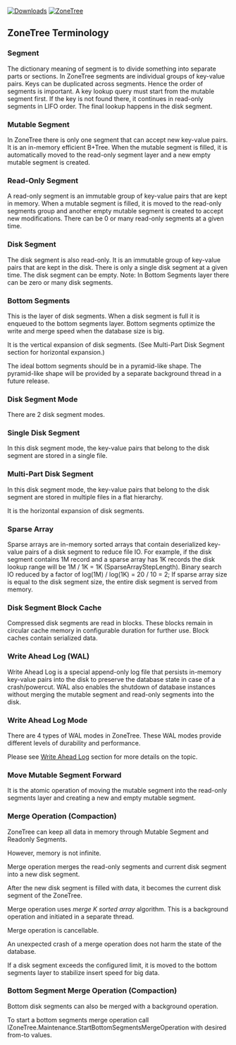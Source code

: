 [![Downloads](https://img.shields.io/nuget/dt/ZoneTree?style=for-the-badge&labelColor=319e12&color=55c212)](https://www.nuget.org/packages/ZoneTree/) [![ZoneTree](https://img.shields.io/github/stars/koculu/ZoneTree?style=for-the-badge&logo=github&label=github&color=f1c400&labelColor=454545&logoColor=ffffff)](https://github.com/koculu/ZoneTree)

## ZoneTree Terminology

### Segment
The dictionary meaning of segment is to divide something into separate parts or sections.
In ZoneTree segments are individual groups of key-value pairs. Keys can be duplicated across segments.
Hence the order of segments is important. A key lookup query must start from the mutable segment first. If the key is not found there, it continues in read-only segments in LIFO order. The final lookup happens in the disk segment.

### Mutable Segment
In ZoneTree there is only one segment that can accept new key-value pairs. It is an in-memory efficient B+Tree. When the mutable segment is filled,
it is automatically moved to the read-only segment layer and a new empty mutable segment is created.


### Read-Only Segment
A read-only segment is an immutable group of key-value pairs that are kept in memory. When a mutable segment is filled, it is moved to the read-only segments group and another empty mutable segment is created to accept new modifications.
There can be 0 or many read-only segments at a given time.

### Disk Segment
The disk segment is also read-only. It is an immutable group of key-value pairs that are kept in the disk.
There is only a single disk segment at a given time. The disk segment can be empty.
Note: In Bottom Segments layer there can be zero or many disk segments.

### Bottom Segments
This is the layer of disk segments. When a disk segment is full it is enqueued to the bottom segments layer. Bottom segments optimize the write and merge speed when the database size is big.

It is the vertical expansion of disk segments. (See Multi-Part Disk Segment section for horizontal expansion.) 

The ideal bottom segments should be in a pyramid-like shape. The pyramid-like shape will be provided by a separate background thread in a future release.

### Disk Segment Mode
There are 2 disk segment modes. 

### Single Disk Segment
 In this disk segment mode, the key-value pairs that belong to the disk segment are stored in a single file.
    
### Multi-Part Disk Segment
In this disk segment mode, the key-value pairs that belong to the disk segment are stored in multiple files in a flat hierarchy.

It is the horizontal expansion of disk segments.

### Sparse Array
Sparse arrays are in-memory sorted arrays that contain deserialized key-value pairs of a disk segment to reduce file IO. For example, if the disk segment contains 1M record and a sparse array has 1K records the disk lookup range will be 1M / 1K = 1K (SparseArrayStepLength). 
Binary search IO reduced by a factor of log(1M) / log(1K) = 20 / 10 = 2;
If sparse array size is equal to the disk segment size, the entire disk segment is served from memory.

### Disk Segment Block Cache
Compressed disk segments are read in blocks. These blocks remain in circular cache memory in configurable duration for further use. Block caches contain serialized data.

### Write Ahead Log (WAL)
Write Ahead Log is a special append-only log file that persists in-memory key-value pairs into the disk to preserve the database state in case of a crash/powercut. WAL also enables the shutdown of database instances without merging the mutable segment and read-only segments into the disk.

### Write Ahead Log Mode
There are 4 types of WAL modes in ZoneTree. These WAL modes provide different levels of durability and performance.

Please see [Write Ahead Log](write-ahead-log.md) section for more details on the topic.

### Move Mutable Segment Forward
It is the atomic operation of moving the mutable segment into the read-only segments layer and creating a new and empty mutable segment.

### Merge Operation (Compaction)
ZoneTree can keep all data in memory through Mutable Segment and Readonly Segments. 

However, memory is not infinite. 

Merge operation merges the read-only segments and current disk segment into a new disk segment.

After the new disk segment is filled with data, it becomes the current disk segment of the ZoneTree.

Merge operation uses *merge K sorted array* algorithm. This is a background operation and initiated in a separate thread.

Merge operation is cancellable.

An unexpected crash of a merge operation does not harm the state of the database.

If a disk segment exceeds the configured limit, it is moved to the bottom segments layer to stabilize insert speed for big data.

### Bottom Segment Merge Operation (Compaction)

Bottom disk segments can also be merged with a background operation.

To start a bottom segments merge operation call IZoneTree.Maintenance.StartBottomSegmentsMergeOperation with desired from-to values.





